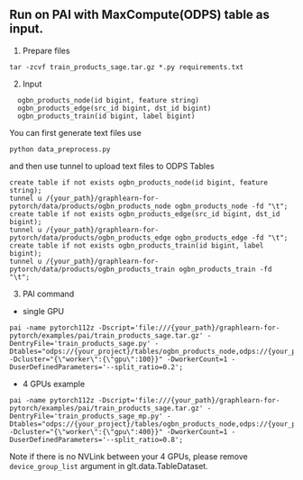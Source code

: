 ## Run on PAI with MaxCompute(ODPS) table as input.


1. Prepare files
```
tar -zcvf train_products_sage.tar.gz *.py requirements.txt
```


2. Input
```
  ogbn_products_node(id bigint, feature string)
  ogbn_products_edge(src_id bigint, dst_id bigint)
  ogbn_products_train(id bigint, label bigint)
```
You can first generate text files use
```
python data_preprocess.py
```

and then use tunnel to upload text files to ODPS Tables
```
create table if not exists ogbn_products_node(id bigint, feature string);
tunnel u /{your_path}/graphlearn-for-pytorch/data/products/ogbn_products_node ogbn_products_node -fd "\t";
create table if not exists ogbn_products_edge(src_id bigint, dst_id bigint);
tunnel u /{your_path}/graphlearn-for-pytorch/data/products/ogbn_products_edge ogbn_products_edge -fd "\t";
create table if not exists ogbn_products_train(id bigint, label bigint);
tunnel u /{your_path}/graphlearn-for-pytorch/data/products/ogbn_products_train ogbn_products_train -fd "\t";
```


3. PAI command
- single GPU

```
pai -name pytorch112z -Dscript='file:///{your_path}/graphlearn-for-pytorch/examples/pai/train_products_sage.tar.gz' -DentryFile='train_products_sage.py' -Dtables="odps://{your_project}/tables/ogbn_products_node,odps://{your_project}/tables/ogbn_products_edge,odps://{your_project}/tables/ogbn_products_train" -Dcluster="{\"worker\":{\"gpu\":100}}" -DworkerCount=1 -DuserDefinedParameters='--split_ratio=0.2';
```

- 4 GPUs example

```
pai -name pytorch112z -Dscript='file:///{your_path}/graphlearn-for-pytorch/examples/pai/train_products_sage.tar.gz' -DentryFile='train_products_sage_mp.py' -Dtables="odps://{your_project}/tables/ogbn_products_node,odps://{your_project}/tables/ogbn_products_edge,odps://{your_project}/tables/ogbn_products_train" -Dcluster="{\"worker\":{\"gpu\":400}}" -DworkerCount=1 -DuserDefinedParameters='--split_ratio=0.8';
```

Note if there is no NVLink between your 4 GPUs, please remove `device_group_list` argument in glt.data.TableDataset.